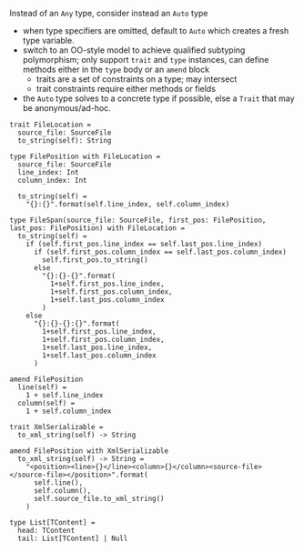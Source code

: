 Instead of an `Any` type, consider instead an `Auto` type
- when type specifiers are omitted, default to `Auto` which creates a fresh type
  variable.
- switch to an OO-style model to achieve qualified subtyping polymorphism;
  only support `trait` and `type` instances, can define methods either in the
  `type` body or an `amend` block
  - traits are a set of constraints on a type; may intersect
  - trait constraints require either methods or fields
- the `Auto` type solves to a concrete type if possible, else a `Trait` that may
  be anonymous/ad-hoc.

```
trait FileLocation =
  source_file: SourceFile
  to_string(self): String

type FilePosition with FileLocation =
  source_file: SourceFile
  line_index: Int
  column_index: Int

  to_string(self) =
    "{}:{}".format(self.line_index, self.column_index)

type FileSpan(source_file: SourceFile, first_pos: FilePosition, last_pos: FilePosition) with FileLocation =
  to_string(self) =
    if (self.first_pos.line_index == self.last_pos.line_index)
      if (self.first_pos.column_index == self.last_pos.column_index)
        self.first_pos.to_string()
      else
        "{}:{}-{}".format(
          1+self.first_pos.line_index,
          1+self.first_pos.column_index,
          1+self.last_pos.column_index
        )
    else
      "{}:{}-{}:{}".format(
        1+self.first_pos.line_index,
        1+self.first_pos.column_index,
        1+self.last_pos.line_index,
        1+self.last_pos.column_index
      )
  
amend FilePosition
  line(self) =
    1 + self.line_index
  column(self) =
    1 + self.column_index

trait XmlSerializable =
  to_xml_string(self) -> String

amend FilePosition with XmlSerializable
  to_xml_string(self) -> String =
    "<position><line>{}</line><column>{}</column><source-file></source-file></position>".format(
      self.line(),
      self.column(),
      self.source_file.to_xml_string()
    )
```

```
type List[TContent] =
  head: TContent
  tail: List[TContent] | Null
```
